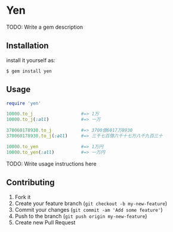 # Yen

TODO: Write a gem description

## Installation

install it yourself as:

    $ gem install yen

## Usage

```ruby
require 'yen'

10000.to_j                  #=> 1万
10000.to_j(:all)            #=> 一万

370060178930.to_j           #=> 3700億6017万8930
370060178930.to_j(:all)     #=> 三千七百億六千十七万八千九百三十

10000.to_yen                #=> 1万円
10000.to_yen(:all)          #=> 一万円
```

TODO: Write usage instructions here

## Contributing

1. Fork it
2. Create your feature branch (`git checkout -b my-new-feature`)
3. Commit your changes (`git commit -am 'Add some feature'`)
4. Push to the branch (`git push origin my-new-feature`)
5. Create new Pull Request
